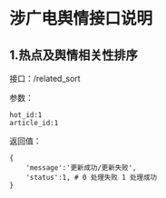 涉广电舆情接口说明
====
1.热点及舆情相关性排序
----------

接口：/related_sort

参数：

    hot_id:1    
    article_id:1 

返回值：

    {
        'message':'更新成功/更新失败',
        'status':1, # 0 处理失败 1 处理成功
    }


